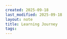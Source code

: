 ```yaml
---
created: 2025-09-18
last_modified: 2025-09-18
layout: note
title: Learning Journey
tags:
---
```




